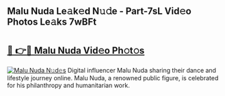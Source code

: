 ## Malu Nuda Le𝚊k𝚎d N𝚞𝚍e - Part-7sL Vid𝚎o Photos Le𝚊ks 7wBFt

# <h2><a href="http://fbdbm69.evod.top/?m=Malu+Nuda">🔗 👉🔴 Malu Nuda Vid𝚎o Ph𝚘t𝚘s</a></h2>

[![Malu Nuda N𝚞d𝚎s](https://i.imgur.com/8V9OHl7.gif)](http://fbdbm69.evod.top/?m=Malu+Nuda)
Digital influencer Malu Nuda sharing their dance and lifestyle journey online. Malu Nuda, a renowned public figure, is celebrated for his philanthropy and humanitarian work. 
